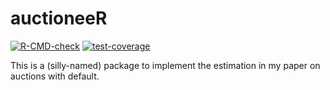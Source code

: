 # **auctioneeR**

[![R-CMD-check](https://github.com/lukas-hager/auctioneeR/actions/workflows/R-CMD-check.yaml/badge.svg)](https://github.com/lukas-hager/auctioneeR/actions/workflows/R-CMD-check.yaml) [![test-coverage](https://github.com/lukas-hager/auctioneeR/actions/workflows/test-coverage.yaml/badge.svg)](https://github.com/lukas-hager/auctioneeR/actions/workflows/test-coverage.yaml)

This is a (silly-named) package to implement the estimation in my paper on auctions with default.

